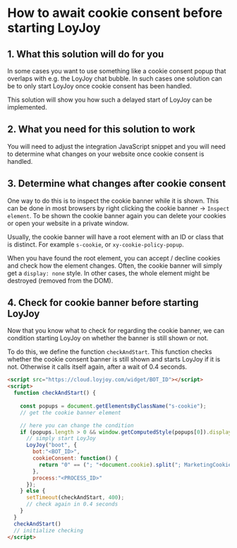 # How to await cookie consent before starting LoyJoy

## 1. What this solution will do for you

In some cases you want to use something like a cookie consent popup that
overlaps with e.g. the LoyJoy chat bubble. In such cases one solution can be to
only start LoyJoy once cookie consent has been handled.

This solution will show you how such a delayed start of LoyJoy can be implemented.

## 2. What you need for this solution to work

You will need to adjust the integration JavaScript snippet and you will need to
determine what changes on your website once cookie consent is handled.

## 3. Determine what changes after cookie consent

One way to do this is to inspect the cookie banner while it is shown. This can
be done in most browsers by right clicking the cookie banner -> `Inspect
element`. To be shown the cookie banner again you can delete your cookies or 
open your website in a private window.

Usually, the cookie banner will have a root element with an ID or class that is
distinct. For example `s-cookie`, or `xy-cookie-policy-popup`.

When you have found the root element, you can accept / decline cookies and
check how the element changes. Often, the cookie banner will simply get a
`display: none` style. In other cases, the whole element might be destroyed
(removed from the DOM).

## 4. Check for cookie banner before starting LoyJoy

Now that you know what to check for regarding the cookie banner, we can
condition starting LoyJoy on whether the banner is still shown or not.

To do this, we define the function `checkAndStart`. This function checks
whether the cookie consent banner is still shown and starts LoyJoy if it
is not. Otherwise it calls itself again, after a wait of 0.4 seconds.

```html
<script src="https://cloud.loyjoy.com/widget/BOT_ID"></script>
<script>
  function checkAndStart() {
    
    const popups = document.getElementsByClassName("s-cookie");
    // get the cookie banner element

    // here you can change the condition
    if (popups.length > 0 && window.getComputedStyle(popups[0]).display === "none") {
      // simply start LoyJoy
      LoyJoy("boot", {
        bot:"<BOT_ID>",
        cookieConsent: function() {
          return "0" == ("; "+document.cookie).split("; MarketingCookiesDisabled\x3d").pop().split(";").shift()
        },
        process:"<PROCESS_ID>"
      });
    } else {
      setTimeout(checkAndStart, 400);
      // check again in 0.4 seconds
    }
  }
  checkAndStart()
  // initialize checking
</script>
```

